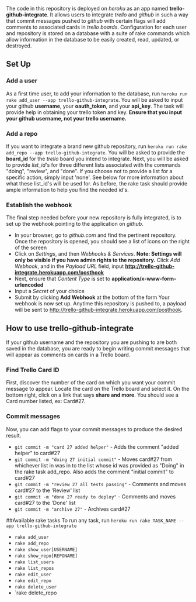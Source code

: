 The code in this repository is deployed on *heroku* as an app named **trello-github-integrate**. It allows users to integrate *trello* and *github* in such a way that commit messages pushed to *github* with certain flags will add comments to associated cards in *trello boards*. Configuration for each user and repository is stored on a database with a suite of rake commands which allow information in the database to be easily created, read, updated, or destroyed. 

## Set Up
### Add a user
As a first time user, to add your information to the database, run `heroku run rake add_user --app trello-github-integrate`. You will be asked to input your github **username**, your **oauth_token**, and your **api_key**. The task will provide help in obtaining your trello token and key. **Ensure that you input your github username, not your trello username.**

### Add a repo
If you want to integrate a brand new github repository, run `heroku run rake add_repo --app trello-github-integrate`. You will be asked to provide the **board_id** for the *trello* board you intend to integrate. Next, you will be asked to provide *list_id*'s for three different lists associated with the commands "doing", "review", and "done". If you choose not to provide a list for a specific action, simply input 'none'. See below for more information about what these list_id's will be used for. As before, the rake task should provide ample information to help you find the needed id's. 

### Establish the webhook
The final step needed before your new repository is fully integrated, is to set up the webhook pointing to the application on *github*. 
* In your browser, go to *github.com* and find the pertinent repository. Once the repository is opened, you should see a list of icons on the right of the screen 
* Click on *Settings*, and then *Webhooks & Services*. **Note: Settings will only be visible if you have admin rights to the repository.** Click *Add Webhook*, and in the *Payload URL* field, input **http://trello-github-integrate.herokuapp.com/posthook** 
* Next, ensure that *Content Type* is set to **application/x-www-form-urlencoded** 
* Input a *Secret* of your choice 
* Submit by clicking **Add Webhook** at the bottom of the form
Your webhook is now set up. Anytime this repository is pushed to, a payload will be sent to http://trello-github-integrate.herokuapp.com/posthook.

## How to use trello-github-integrate
If your github username and the repository you are pushing to are both saved in the database, you are ready to begin writing commit messages that will appear as comments on cards in a Trello board. 

### Find Trello Card ID
First, discover the number of the card on which you want your commit message to appear. Locate the card on the Trello board and select it. On the bottom right, click on a link that says **share and more**. You should see a Card number listed, ex: Card#27. 

### Commit messages
Now, you can add flags to your commit messages to produce the desired result.
* `git commit -m "card 27 added helper"` - Adds the comment "added helper" to card#27 
* `git commit -m "doing 27 initial commit"` - Moves card#27 from whichever list in was in to the list whose id was provided as "Doing" in the rake task add_repo. Also adds the comment "initial commit" to card#27 
* `git commit -m "review 27 all tests passing"` - Comments and moves card#27 to the 'Review' list
* `git commit -m "done 27 ready to deploy"` - Comments and moves card#27 to the 'Done' list 
* `git commit -m "archive 27"` - Archives card#27

##Available rake tasks
To run any task, run `heroku run rake TASK_NAME --app trello-github-integrate`
* `rake add_user`
* `rake add_repo`
* `rake show_user[USERNAME]`
* `rake show_repo[REPONAME]`
* `rake list_users`
* `rake list_repos`
* `rake edit_user`
* `rake edit_repo`
* `rake delete_user`
* `rake delete_repo